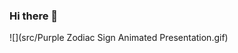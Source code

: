 ### Hi there 👋
![](src/Purple Zodiac Sign Animated Presentation.gif)
<!--
**ihanfan/ihanfan** is a ✨ _special_ ✨ repository because its `README.md` (this file) appears on your GitHub profile.



- 🤓 I’m currently learning 
- 👯 I’m looking to collaborate on ...
- 💬 Ask me about ...
- 📫 How to reach me: phyan222@gmail.com
- ⚡ Fun fact: ...
-->

